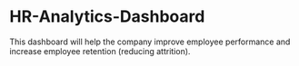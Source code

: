 # HR-Analytics-Dashboard
This dashboard will help the company improve employee performance and increase employee retention (reducing attrition).
